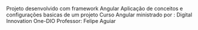 
Projeto desenvolvido com  framework Angular 
Aplicação de conceitos e configurações basicas de um projeto
Curso Angular ministrado por : Digital Innovation One-DIO
Professor: Felipe Aguiar